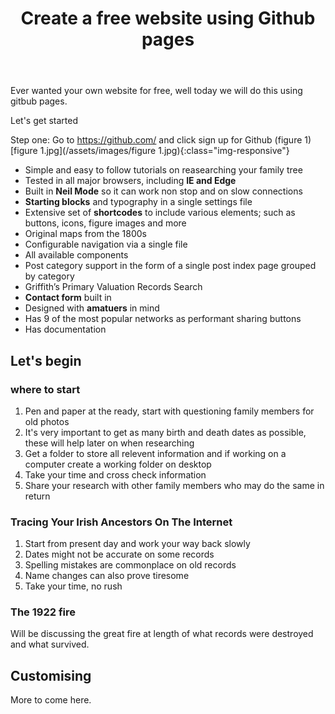 ﻿---
title: Create a free website using Github pages 
feature_text: |
 ## Neil Walls 
feature_image: assets/images/Home.jpg
excerpt: "Ever wanted your own website for free, well today we will do this using gitbub pages."
---


Ever wanted your own website for free, well today we will do this using gitbub pages.

   Let's get started

Step one: Go to https://github.com/ and click sign up for Github (figure 1) [figure 1.jpg](/assets/images/figure 1.jpg){:class="img-responsive"}
- Simple and easy to follow tutorials on reasearching your family tree
- Tested in all major browsers, including **IE and Edge**
- Built in **Neil Mode** so it can work non stop and on slow connections
- **Starting blocks** and typography in a single settings file
- Extensive set of **shortcodes** to include various elements; such as buttons, icons, figure images and more
- Original maps from the 1800s
- Configurable navigation via a single file
- All available components
- Post category support in the form of a single post index page grouped by category
- Griffith’s Primary Valuation Records Search
- **Contact form** built in 
- Designed with **amatuers** in mind
- Has 9 of the most popular networks as performant sharing buttons
- Has documentation

## Let's begin

### where to start

1. Pen and paper at the ready, start with questioning family members for old photos
2. It's very important to get as many birth and death dates as possible, these will help later on when researching
3. Get a folder to store all relevent information and if working on a computer create a working folder on desktop
4. Take your time and cross check information
5. Share your research with other family members who may do the same in return

### Tracing Your Irish Ancestors On The Internet

1. Start from present day and work your way back slowly
2. Dates might not be accurate on some records
3. Spelling mistakes are commonplace on old records
4. Name changes can also prove tiresome
5. Take your time, no rush

### The 1922 fire


Will be discussing the great fire at length of what records were destroyed and what survived.

## Customising

More to come here.
